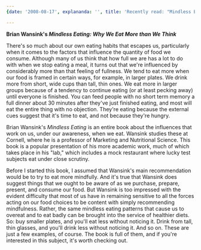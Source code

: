 ```yaml
---
{date: '2008-08-17', explananda: '', title: 'Recently read: "Mindless Eating"', tags: book_reviews, food}

---
```

<strong>Brian Wansink's <em>Mindless Eating: Why We Eat More than We Think</em></strong>

There's so much about our own eating habits that escapes us, particularly when it comes to the factors that influence the quantity of food we consume.  Although many of us think that how full we are has a lot to do with when we stop eating a meal, it turns out that we're influenced by considerably more than that feeling of fullness.  We tend to eat more when our food is framed in certain ways, for example, in larger plates.  We drink more from short, wide cups than tall, thin ones.  We eat more in larger groups because of a tendency to continue eating (or at least pecking away) until everyone is finished.  You can feed people with no short term memory a full dinner about 30 minutes after they've just finished eating, and most will eat the entire thing with no objection.  They're eating because the external cues suggest that it's time to eat, and not because they're hungry.

Brian Wansink's <em>Mindless Eating</em> is an entire book about the influences that work on us, under our awareness, when we eat.  Wansink studies these at Cornell, where he is a professor of Marketing and Nutritional Science.  This book is a popular presentation of his more academic work, much of which takes place in his "lab," which includes a mock restaurant where lucky test subjects eat under close scrutiny.

Before I started this book, I assumed that Wansink's main recommendation would be to try to eat more mindfully.  And it's true that Wansink does suggest things that we ought to be aware of as we purchase, prepare, present, and consume our food.  But Wansink is too impressed with the evident difficulty that most of us have in remaining sensitive to all the forces acting on our food choices to be content with simply recommending mindfulness.  Rather, the same mindless eating patterns that cause us to overeat and to eat badly can be brought into the service of healthier diets.  So: buy smaller plates, and you'll eat less without noticing it.  Drink from tall, thin glasses, and you'll drink less without noticing it.  And so on.  These are just a few examples, of course.  The book is full of them, and if you're interested in this subject, it's worth checking out.
